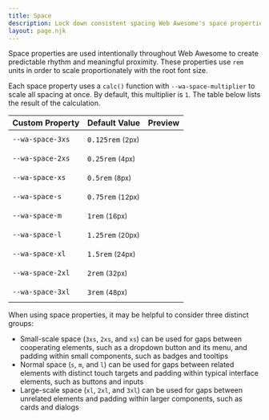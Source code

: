 ```yaml
---
title: Space
description: Lock down consistent spacing Web Awesome's space properties.
layout: page.njk
---
```


<style>
  .spacing-example {
    --dot-size: 0.5em;
    display: flex;
    justify-content: space-between;
    align-items: center;
    background-color: var(--wa-color-neutral-fill-normal);
    height: 2em;
    margin-inline:var(--dot-size);
  }

  .spacing-example::before {
    content: '';
    aspect-ratio: 1 / 1;
    width: var(--dot-size);
    background-color: var(--wa-color-neutral-fill-loud);
    border-radius: 50%;
    margin-inline-start: calc(var(--dot-size) * -1);
  }

  .spacing-example::after {
    content: '';
    aspect-ratio: 1 / 1;
    width: var(--dot-size);
    background-color: var(--wa-color-neutral-fill-loud);
    border-radius: 50%;
    margin-inline-end: calc(var(--dot-size) * -1);
  }
</style>

Space properties are used intentionally throughout Web Awesome to create predictable rhythm and meaningful proximity. These properties use `rem` units in order to scale proportionately with the root font size. 

Each space property uses a `calc()` function with `--wa-space-multiplier` to scale all spacing at once. By default, this multiplier is `1`. The table below lists the result of the calculation.

| Custom Property  | Default Value                   | Preview                                                               |
| ---------------- | ------------------------------- | --------------------------------------------------------------------- |
| `--wa-space-3xs` | `0.125rem` <small>(2px)</small> | <div class="spacing-example" style="width: var(--wa-space-3xs)"></div> |
| `--wa-space-2xs` | `0.25rem` <small>(4px)</small>  | <div class="spacing-example" style="width: var(--wa-space-2xs)"></div> |
| `--wa-space-xs`  | `0.5rem` <small>(8px)</small>   | <div class="spacing-example" style="width: var(--wa-space-xs)"></div>  |
| `--wa-space-s`   | `0.75rem` <small>(12px)</small> | <div class="spacing-example" style="width: var(--wa-space-s)"></div>   |
| `--wa-space-m`   | `1rem` <small>(16px)</small>    | <div class="spacing-example" style="width: var(--wa-space-m)"></div>   |
| `--wa-space-l`   | `1.25rem` <small>(20px)</small> | <div class="spacing-example" style="width: var(--wa-space-l)"></div>   |
| `--wa-space-xl`  | `1.5rem` <small>(24px)</small>  | <div class="spacing-example" style="width: var(--wa-space-xl)"></div>  |
| `--wa-space-2xl` | `2rem` <small>(32px)</small>    | <div class="spacing-example" style="width: var(--wa-space-2xl)"></div> |
| `--wa-space-3xl` | `3rem` <small>(48px)</small>    | <div class="spacing-example" style="width: var(--wa-space-3xl)"></div> |

When using space properties, it may be helpful to consider three distinct groups:
- Small-scale space (`3xs`, `2xs`, and `xs`) can be used for gaps between cooperating elements, such as a dropdown button and its menu, and padding within small components, such as badges and tooltips
- Normal space (`s`, `m`, and `l`) can be used for gaps between related elements with distinct touch targets and padding within typical interface elements, such as buttons and inputs
- Large-scale space (`xl`, `2xl`, and `3xl`) can be used for gaps between unrelated elements and padding within larger components, such as cards and dialogs